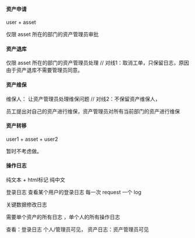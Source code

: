 #### 资产申请

user + asset

仅限 asset 所在的部门的资产管理员审批

#### 资产退库

仅限 asset 所在的部门的资产管理员处理 // 对线1：取消工单，只保留日志，原因由于资产退库不需要管理员同意。

#### 资产维保

维保人：    让资产管理员处理维保问题 // 对线2：不保留资产维保人，

员工提出对自己的资产进行维保，资产管理员对所有当前部门的资产进行维保

#### 资产转移

user1 + asset + user2

暂时不考虑做。

#### 操作日志

纯文本 + html标记 纯中文

登录日志 查看某个用户的登录日志 每一次 request 一个 log

关键数据修改日志

需要单个资产的所有日志 ，单个人的所有操作日志

查看：登录日志 个人/管理员可见，  资产日志：资产管理员可见
